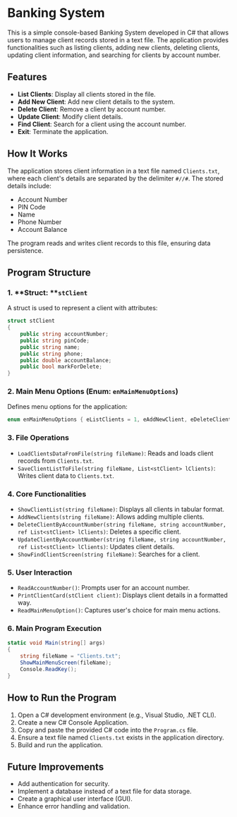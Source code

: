 # Banking System

This is a simple console-based Banking System developed in C# that allows users to manage client records stored in a text file. The application provides functionalities such as listing clients, adding new clients, deleting clients, updating client information, and searching for clients by account number.

## Features

- **List Clients**: Display all clients stored in the file.
- **Add New Client**: Add new client details to the system.
- **Delete Client**: Remove a client by account number.
- **Update Client**: Modify client details.
- **Find Client**: Search for a client using the account number.
- **Exit**: Terminate the application.

## How It Works

The application stores client information in a text file named `Clients.txt`, where each client's details are separated by the delimiter `#//#`. The stored details include:

- Account Number
- PIN Code
- Name
- Phone Number
- Account Balance

The program reads and writes client records to this file, ensuring data persistence.

## Program Structure

### 1. **Struct: ****`stClient`**

A struct is used to represent a client with attributes:

```csharp
struct stClient
{
    public string accountNumber;
    public string pinCode;
    public string name;
    public string phone;
    public double accountBalance;
    public bool markForDelete;
}
```

### 2. **Main Menu Options (Enum: ****`enMainMenuOptions`****)**

Defines menu options for the application:

```csharp
enum enMainMenuOptions { eListClients = 1, eAddNewClient, eDeleteClient, eUpdateClient, eFindClient, eExit }
```

### 3. **File Operations**

- `LoadClientsDataFromFile(string fileName)`: Reads and loads client records from `Clients.txt`.
- `SaveClientListToFile(string fileName, List<stClient> lClients)`: Writes client data to `Clients.txt`.

### 4. **Core Functionalities**

- `ShowClientList(string fileName)`: Displays all clients in tabular format.
- `AddNewClients(string fileName)`: Allows adding multiple clients.
- `DeleteClientByAccountNumber(string fileName, string accountNumber, ref List<stClient> lClients)`: Deletes a specific client.
- `UpdateClientByAccountNumber(string fileName, string accountNumber, ref List<stClient> lClients)`: Updates client details.
- `ShowFindClientScreen(string fileName)`: Searches for a client.

### 5. **User Interaction**

- `ReadAccountNumber()`: Prompts user for an account number.
- `PrintClientCard(stClient client)`: Displays client details in a formatted way.
- `ReadMainMenuOption()`: Captures user's choice for main menu actions.

### 6. **Main Program Execution**

```csharp
static void Main(string[] args)
{
    string fileName = "Clients.txt";
    ShowMainMenuScreen(fileName);
    Console.ReadKey();
}
```

## How to Run the Program

1. Open a C# development environment (e.g., Visual Studio, .NET CLI).
2. Create a new C# Console Application.
3. Copy and paste the provided C# code into the `Program.cs` file.
4. Ensure a text file named `Clients.txt` exists in the application directory.
5. Build and run the application.

## Future Improvements

- Add authentication for security.
- Implement a database instead of a text file for data storage.
- Create a graphical user interface (GUI).
- Enhance error handling and validation.

##



